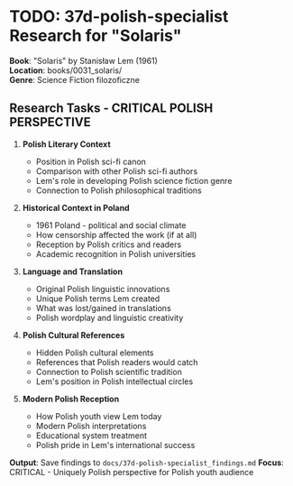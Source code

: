 # TODO: 37d-polish-specialist Research for "Solaris"

**Book**: "Solaris" by Stanisław Lem (1961)  
**Location**: books/0031_solaris/  
**Genre**: Science Fiction filozoficzne  

## Research Tasks - CRITICAL POLISH PERSPECTIVE

1. **Polish Literary Context**
   - Position in Polish sci-fi canon
   - Comparison with other Polish sci-fi authors
   - Lem's role in developing Polish science fiction genre
   - Connection to Polish philosophical traditions

2. **Historical Context in Poland**
   - 1961 Poland - political and social climate
   - How censorship affected the work (if at all)
   - Reception by Polish critics and readers
   - Academic recognition in Polish universities

3. **Language and Translation**
   - Original Polish linguistic innovations
   - Unique Polish terms Lem created
   - What was lost/gained in translations
   - Polish wordplay and linguistic creativity

4. **Polish Cultural References**
   - Hidden Polish cultural elements
   - References that Polish readers would catch
   - Connection to Polish scientific tradition
   - Lem's position in Polish intellectual circles

5. **Modern Polish Reception**
   - How Polish youth view Lem today
   - Modern Polish interpretations
   - Educational system treatment
   - Polish pride in Lem's international success

**Output**: Save findings to `docs/37d-polish-specialist_findings.md`
**Focus**: CRITICAL - Uniquely Polish perspective for Polish youth audience